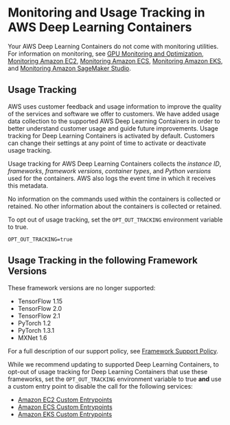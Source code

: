# Monitoring and Usage Tracking in AWS Deep Learning Containers<a name="logging-and-monitoring"></a>

Your AWS Deep Learning Containers do not come with monitoring utilities\. For information on monitoring, see [GPU Monitoring and Optimization](https://docs.aws.amazon.com/dlami/latest/devguide/tutorial-gpu.html), [Monitoring Amazon EC2](https://docs.aws.amazon.com/AWSEC2/latest/UserGuide/monitoring_ec2.html), [Monitoring Amazon ECS](https://docs.aws.amazon.com/AmazonECS/latest/developerguide/ecs-logging-monitoring.html), [Monitoring Amazon EKS](https://docs.aws.amazon.com/eks/latest/userguide/logging-monitoring.html), and [Monitoring Amazon SageMaker Studio](https://docs.aws.amazon.com/sagemaker/latest/dg/sagemaker-incident-response.html)\.

## Usage Tracking<a name="logging-and-monitoring-opt-out"></a>

AWS uses customer feedback and usage information to improve the quality of the services and software we offer to customers\. We have added usage data collection to the supported AWS Deep Learning Containers in order to better understand customer usage and guide future improvements\. Usage tracking for Deep Learning Containers is activated by default\. Customers can change their settings at any point of time to activate or deactivate usage tracking\. 

Usage tracking for AWS Deep Learning Containers collects the *instance ID*, *frameworks*, *framework versions*, *container types*, and *Python versions* used for the containers\. AWS also logs the event time in which it receives this metadata\.

No information on the commands used within the containers is collected or retained\. No other information about the containers is collected or retained\.

 To opt out of usage tracking, set the `OPT_OUT_TRACKING` environment variable to true\.

```
OPT_OUT_TRACKING=true
```

## Usage Tracking in the following Framework Versions<a name="logging-and-monitoring-unmaintained-frameworks"></a>

These framework versions are no longer supported:
+ TensorFlow 1\.15
+ TensorFlow 2\.0
+ TensorFlow 2\.1
+ PyTorch 1\.2
+ PyTorch 1\.3\.1
+ MXNet 1\.6

For a full description of our support policy, see [Framework Support Policy](support-policy.md)\.

While we recommend updating to supported Deep Learning Containers, to opt\-out of usage tracking for Deep Learning Containers that use these frameworks, set the `OPT_OUT_TRACKING` environment variable to true **and** use a custom entry point to disable the call for the following services:
+ [Amazon EC2 Custom Entrypoints](https://docs.aws.amazon.com/dlami/latest/devguide/deep-learning-containers-ec2-tutorials-custom-entry.html)
+ [Amazon ECS Custom Entrypoints](https://docs.aws.amazon.com/dlami/latest/devguide/deep-learning-containers-ecs-tutorials-custom-entry.html)
+ [Amazon EKS Custom Entrypoints](https://docs.aws.amazon.com/dlami/latest/devguide/deep-learning-containers-eks-tutorials-custom-entry.html)